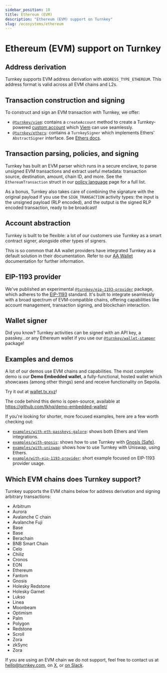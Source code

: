 ```yaml
---
sidebar_position: 10
title: Ethereum (EVM)
description: "Ethereum (EVM) support on Turnkey"
slug: /ecosystems/ethereum
---
```


# Ethereum (EVM) support on Turnkey

## Address derivation

Turnkey supports EVM address derivation with `ADDRESS_TYPE_ETHEREUM`. This address format is valid across all EVM chains and L2s.

## Transaction construction and signing

To construct and sign an EVM transaction with Turnkey, we offer:
* [`@turnkey/viem`](https://npmjs.com/package/@turnkey/viem): contains a `createAccount` method to create a Turnkey-powered [custom account](https://viem.sh/docs/accounts/local) which [Viem](https://viem.sh/) can use seamlessly.
* [`@turnkey/ethers`](https://npmjs.com/package/@turnkey/ethers): contains a `TurnkeySigner` which implements Ethers' `AbstractSigner` interface. See [Ethers docs](https://docs.ethers.org/v6/api/providers/abstract-signer/#AbstractSigner).

## Transaction parsing, policies, and signing

Turnkey has built an EVM parser which runs in a secure enclave, to parse unsigned EVM transactions and extract useful metadata: transaction source, destination, amount, chain ID, and more. See the `EthereumTransaction` struct in our [policy language](../concepts/policy-management/Policy-language.md) page for a full list.

As a bonus, Turnkey also takes care of combining the signature with the original payload if you use the `SIGN_TRANSACTION` activity types: the input is the unsigned payload (RLP encoded), and the output is the signed RLP encoded transaction, ready to be broadcast!

## Account abstraction

Turnkey is built to be flexible: a lot of our customers use Turnkey as a smart contract signer, alongside other types of signers.

This is so common that AA wallet providers have integrated Turnkey as a default solution in their documentation. Refer to our [AA Wallet](../../solutions/embedded-wallets/account-abstraction.md) documentation for further information.

## EIP-1193 provider

We've published an experimental [`@turnkey/eip-1193-provider`](https://www.npmjs.com/package/@turnkey/eip-1193-provider) package, which adheres to the [EIP-1193](https://eips.ethereum.org/EIPS/eip-1193) standard. It's built to integrate seamlessly with a broad spectrum of EVM-compatible chains, offering capabilities like account management, transaction signing, and blockchain interaction.

## Wallet signer

Did you know? Turnkey activities can be signed with an API key, a passkey...or any Ethereum wallet if you use our [`@turnkey/wallet-stamper`](https://www.npmjs.com/package/@turnkey/wallet-stamper) package!

## Examples and demos

A lot of our demos use EVM chains and capabilities. The most complete demo is our **Demo Embedded wallet**, a fully-functional, hosted wallet which showcases (among other things) send and receive functionality on Sepolia.

Try it out at [wallet.tx.xyz](https://wallet.tx.xyz)!

The code behind this demo is open-source, available at https://github.com/tkhq/demo-embedded-wallet/ 

If you're looking for shorter, more focused examples, here are a few worth checking out:
* [`examples/with-eth-passkeys-galore`](https://github.com/tkhq/sdk/tree/main/examples/with-eth-passkeys-galore): shows both Ethers and Viem integrations.
* [`examples/with-gnosis`](https://github.com/tkhq/sdk/tree/main/examples/with-gnosis): shows how to use Turnkey with [Gnosis (Safe)](https://safe.global/).
* [`examples/with-uniswap`](https://github.com/tkhq/sdk/tree/main/examples/with-uniswap): shows how to use Turnkey with Uniswap, using Ethers.
* [`example/with-eip-1193-provider`](https://github.com/tkhq/sdk/tree/main/examples/with-eip-1193-provider): short example focused on EIP-1193 provider usage.

## Which EVM chains does Turnkey support?

Turnkey supports the EVM chains below for address derivation and signing arbitrary transactions:
* Arbitrum
* Aurora
* Avalanche C chain
* Avalanche Fuji
* Base
* Base
* Berachain
* BNB Smart Chain
* Celo
* Chiliz
* Cronos
* EON
* Ethereum
* Fantom
* Gnosis
* Holesky Redstone
* Holesky Garnet
* Lukso
* Linea
* Moonbeam
* Optimism
* Palm
* Polygon
* Redstone
* Scroll
* Zora
* zkSync
* Zora

If you are using an EVM chain we do not support, feel free to contact us at <hello@turnkey.com>, on [X](https://x.com/turnkeyhq/), or [on Slack](https://join.slack.com/t/clubturnkey/shared_invite/zt-2837d2isy-gbH60kJ~XnXSSFHiqVOrqw).
